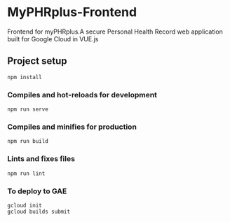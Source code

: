 # MyPHRplus-Frontend

Frontend for myPHRplus.A secure Personal Health Record web application built for Google Cloud in VUE.js

## Project setup

```
npm install
```

### Compiles and hot-reloads for development

```
npm run serve
```

### Compiles and minifies for production

```
npm run build
```

### Lints and fixes files

```
npm run lint
```

### To deploy to GAE

```
gcloud init
gcloud builds submit
```
